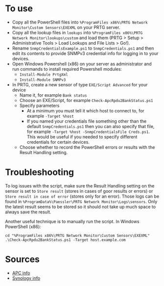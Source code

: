 # To use

* Copy all the PowerShell files into `%ProgramFiles x86%\PRTG Network Monitor\Custom Sensors\EXEXML` on your PRTG server.
* Copy all the lookup files in `lookups` into `%ProgramFiles x86%\PRTG Network Monitor\lookups\custom` and load them (PRTG > Setup > Administrative Tools > Load Lookups and File Lists > Go!).
* Rename `SnmpCredentialsExample.ps1` to `SnmpCredentials.ps1` and then edit its contents to provide SNMPv3 credential info for logging in to your devices.
* Open Windows Powershell (x86) on your server as administrator and run commands to install required Powershell modules:
    * `Install-Module PrtgXml`
    * `Install-Module SNMPv3`
* In PRTG, create a new sensor of type `EXE/Script Advanced` for your device
    * Name it, for example `Bank status`
    * Choose an EXE/Script, for example `Check-ApcRpdu2BankStatus.ps1`
    * Specify parameters
        * At a minimum you must tell it which host to connect to, for example `-Target %host`
        * If you named your credentials file something other than the default `SnmpCredentials.ps1` then you can also specify that file, for example `-Target %host -SnmpCredentialsFile Creds.ps1`.  This would be useful if you needed to specify different credentials for certain devices.
    * Choose whether to record the PowerShell errors or results with the Result Handling setting.

# Troubleshooting

To log issues with the script, make sure the Result Handling setting on the sensor is set to `Store result` (stores in cases of goor results or errors) or `Store result in case of error` (stores only for an error).  Those logs can be found in `%ProgramData%\Paessler\PRTG Network Monitor\Logs\sensors`.  Only the latest result seems to be stored so it should not take up much space to always save the result.

Another useful technique is to manually run the script.  In Windows PowerShell (x86):
````
cd "%ProgramFiles x86%\PRTG Network Monitor\Custom Sensors\EXEXML"
.\Check-ApcRpdu2BankStatus.ps1 -Target host.example.com
````

# Sources

* [APC info](https://oidref.com/1.3.6.1.4.1.318)
* [Synology info](https://global.download.synology.com/download/Document/Software/DeveloperGuide/Firmware/DSM/All/enu/Synology_DiskStation_MIB_Guide.pdf)
